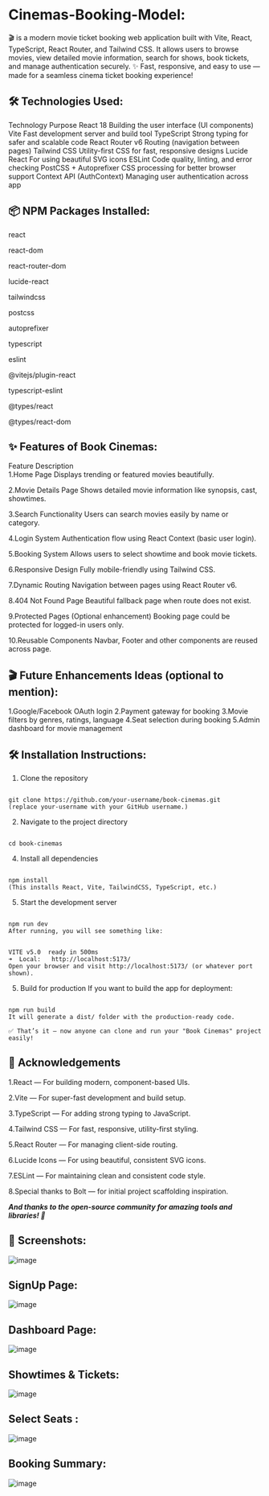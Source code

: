 # Cinemas-Booking-Model:
🎬 is a modern movie ticket booking web application built with Vite, React, TypeScript, React Router, and Tailwind CSS.
It allows users to browse movies, view detailed movie information, search for shows, book tickets, and manage authentication securely.
✨ Fast, responsive, and easy to use — made for a seamless cinema ticket booking experience!

## 🛠️ Technologies Used:
Technology	Purpose
React 18	Building the user interface (UI components)
Vite	Fast development server and build tool
TypeScript	Strong typing for safer and scalable code
React Router v6	Routing (navigation between pages)
Tailwind CSS	Utility-first CSS for fast, responsive designs
Lucide React	For using beautiful SVG icons
ESLint	Code quality, linting, and error checking
PostCSS + Autoprefixer	CSS processing for better browser support
Context API (AuthContext)	Managing user authentication across app

## 📦 NPM Packages Installed:
react

react-dom

react-router-dom

lucide-react

tailwindcss

postcss

autoprefixer

typescript

eslint

@vitejs/plugin-react

typescript-eslint

@types/react

@types/react-dom

## ✨ Features of Book Cinemas:

Feature	Description<br>
1.Home Page	Displays trending or featured movies beautifully.

2.Movie Details Page	Shows detailed movie information like synopsis, cast, showtimes.

3.Search Functionality	Users can search movies easily by name or category.

4.Login System	Authentication flow using React Context (basic user login).

5.Booking System	Allows users to select showtime and book movie tickets.

6.Responsive Design	Fully mobile-friendly using Tailwind CSS.

7.Dynamic Routing	Navigation between pages using React Router v6.

8.404 Not Found Page	Beautiful fallback page when route does not exist.

9.Protected Pages (Optional enhancement)	Booking page could be protected for logged-in users only.

10.Reusable Components	Navbar, Footer and other components are reused across page.

## 🎬 Future Enhancements Ideas (optional to mention):
1.Google/Facebook OAuth login
2.Payment gateway for booking
3.Movie filters by genres, ratings, language
4.Seat selection during booking
5.Admin dashboard for movie management

## 🛠️ Installation Instructions:
1. Clone the repository
```

git clone https://github.com/your-username/book-cinemas.git
(replace your-username with your GitHub username.)
```
2. Navigate to the project directory
```

cd book-cinemas
```
4. Install all dependencies
```

npm install
(This installs React, Vite, TailwindCSS, TypeScript, etc.)
```
5. Start the development server
```

npm run dev
After running, you will see something like:


VITE v5.0  ready in 500ms
➜  Local:   http://localhost:5173/
Open your browser and visit http://localhost:5173/ (or whatever port shown).
```
5. Build for production
If you want to build the app for deployment:

```

npm run build
It will generate a dist/ folder with the production-ready code.

✅ That’s it — now anyone can clone and run your "Book Cinemas" project easily!
```
## 🙏 Acknowledgements

1.React — For building modern, component-based UIs.

2.Vite — For super-fast development and build setup.

3.TypeScript — For adding strong typing to JavaScript.

4.Tailwind CSS — For fast, responsive, utility-first styling.

5.React Router — For managing client-side routing.

6.Lucide Icons — For using beautiful, consistent SVG icons.

7.ESLint — For maintaining clean and consistent code style.

8.Special thanks to Bolt — for initial project scaffolding inspiration.

***And thanks to the open-source community for amazing tools and libraries! 🌟***

## 📸 Screenshots:
![image](https://github.com/user-attachments/assets/d0a68476-031c-435d-8458-d5818cbc0a56)

## SignUp Page:
![image](https://github.com/user-attachments/assets/cf48c05d-ae70-4de9-a5ce-d12cec486fe5)

##  Dashboard Page:
![image](https://github.com/user-attachments/assets/09c8587f-45ec-4fce-adbe-bdbe845f57a0)

## Showtimes & Tickets:
![image](https://github.com/user-attachments/assets/75e83570-fb80-475e-824b-f66c9275d58a)

## Select Seats :
![image](https://github.com/user-attachments/assets/7e64ba4e-5b28-4ca0-a869-61f3ce45fe5f)
## Booking Summary:
![image](https://github.com/user-attachments/assets/346eabd4-c14b-4e13-a29b-30802b823b15)
